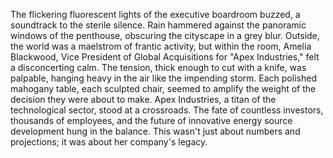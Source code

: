 The flickering fluorescent lights of the executive boardroom buzzed, a soundtrack to the sterile silence.  Rain hammered against the panoramic windows of the penthouse, obscuring the cityscape in a grey blur.  Outside, the world was a maelstrom of frantic activity, but within the room, Amelia Blackwood, Vice President of Global Acquisitions for "Apex Industries," felt a disconcerting calm.  The tension, thick enough to cut with a knife, was palpable, hanging heavy in the air like the impending storm.  Each polished mahogany table, each sculpted chair, seemed to amplify the weight of the decision they were about to make.  Apex Industries, a titan of the technological sector, stood at a crossroads.  The fate of countless investors, thousands of employees, and the future of innovative energy source development hung in the balance.  This wasn't just about numbers and projections; it was about her company's legacy.
